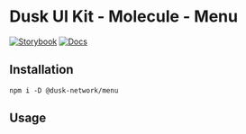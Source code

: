 # Dusk UI Kit - Molecule - Menu

[![Storybook](https://img.shields.io/badge/Storybook-Component_Playground-%23FF4785?style=flat&logo=storybook)](https://dusk-network.github.io/dusk-ui-kit/?path=/story/components-atoms-menu)
[![Docs](https://img.shields.io/badge/Documentation-%235E35CF?style=flat)](https://dusk-network.github.io/dusk-ui-kit/docs/components/atoms/menu)

## Installation

```
npm i -D @dusk-network/menu
```

## Usage

<!-- MARKDOWN-AUTO-DOCS:START (CODE:src=../../../examples/src/Menu.svelte) -->
<!-- MARKDOWN-AUTO-DOCS:END -->
